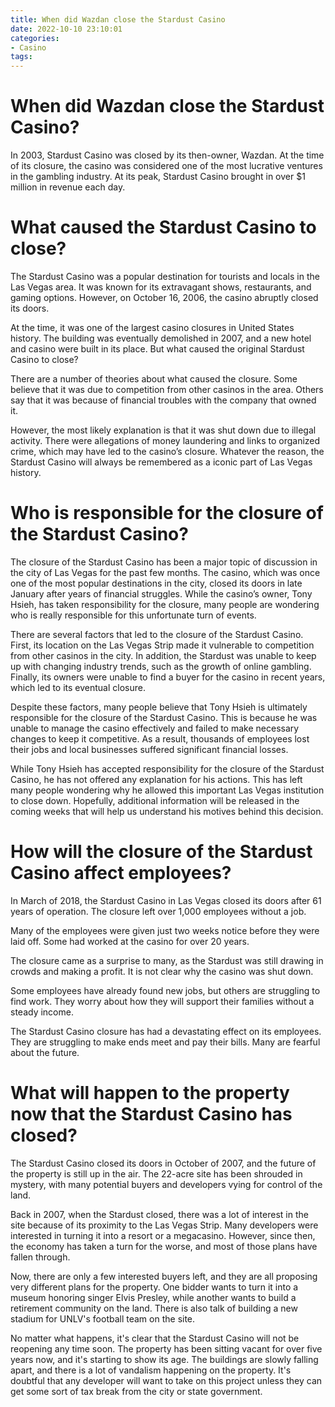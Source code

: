 ```yaml
---
title: When did Wazdan close the Stardust Casino
date: 2022-10-10 23:10:01
categories:
- Casino
tags:
---
```



#  When did Wazdan close the Stardust Casino?

In 2003, Stardust Casino was closed by its then-owner, Wazdan. At the time of its closure, the casino was considered one of the most lucrative ventures in the gambling industry. At its peak, Stardust Casino brought in over $1 million in revenue each day.

#  What caused the Stardust Casino to close?

The Stardust Casino was a popular destination for tourists and locals in the Las Vegas area. It was known for its extravagant shows, restaurants, and gaming options. However, on October 16, 2006, the casino abruptly closed its doors.

At the time, it was one of the largest casino closures in United States history. The building was eventually demolished in 2007, and a new hotel and casino were built in its place. But what caused the original Stardust Casino to close?

There are a number of theories about what caused the closure. Some believe that it was due to competition from other casinos in the area. Others say that it was because of financial troubles with the company that owned it.

However, the most likely explanation is that it was shut down due to illegal activity. There were allegations of money laundering and links to organized crime, which may have led to the casino’s closure. Whatever the reason, the Stardust Casino will always be remembered as a iconic part of Las Vegas history.

#  Who is responsible for the closure of the Stardust Casino?

The closure of the Stardust Casino has been a major topic of discussion in the city of Las Vegas for the past few months. The casino, which was once one of the most popular destinations in the city, closed its doors in late January after years of financial struggles. While the casino’s owner, Tony Hsieh, has taken responsibility for the closure, many people are wondering who is really responsible for this unfortunate turn of events.

There are several factors that led to the closure of the Stardust Casino. First, its location on the Las Vegas Strip made it vulnerable to competition from other casinos in the city. In addition, the Stardust was unable to keep up with changing industry trends, such as the growth of online gambling. Finally, its owners were unable to find a buyer for the casino in recent years, which led to its eventual closure.

Despite these factors, many people believe that Tony Hsieh is ultimately responsible for the closure of the Stardust Casino. This is because he was unable to manage the casino effectively and failed to make necessary changes to keep it competitive. As a result, thousands of employees lost their jobs and local businesses suffered significant financial losses.

While Tony Hsieh has accepted responsibility for the closure of the Stardust Casino, he has not offered any explanation for his actions. This has left many people wondering why he allowed this important Las Vegas institution to close down. Hopefully, additional information will be released in the coming weeks that will help us understand his motives behind this decision.

#  How will the closure of the Stardust Casino affect employees?

In March of 2018, the Stardust Casino in Las Vegas closed its doors after 61 years of operation. The closure left over 1,000 employees without a job.

Many of the employees were given just two weeks notice before they were laid off. Some had worked at the casino for over 20 years.

The closure came as a surprise to many, as the Stardust was still drawing in crowds and making a profit. It is not clear why the casino was shut down.

Some employees have already found new jobs, but others are struggling to find work. They worry about how they will support their families without a steady income.

The Stardust Casino closure has had a devastating effect on its employees. They are struggling to make ends meet and pay their bills. Many are fearful about the future.

#  What will happen to the property now that the Stardust Casino has closed?

The Stardust Casino closed its doors in October of 2007, and the future of the property is still up in the air. The 22-acre site has been shrouded in mystery, with many potential buyers and developers vying for control of the land.

Back in 2007, when the Stardust closed, there was a lot of interest in the site because of its proximity to the Las Vegas Strip. Many developers were interested in turning it into a resort or a megacasino. However, since then, the economy has taken a turn for the worse, and most of those plans have fallen through.

Now, there are only a few interested buyers left, and they are all proposing very different plans for the property. One bidder wants to turn it into a museum honoring singer Elvis Presley, while another wants to build a retirement community on the land. There is also talk of building a new stadium for UNLV's football team on the site.

No matter what happens, it's clear that the Stardust Casino will not be reopening any time soon. The property has been sitting vacant for over five years now, and it's starting to show its age. The buildings are slowly falling apart, and there is a lot of vandalism happening on the property. It's doubtful that any developer will want to take on this project unless they can get some sort of tax break from the city or state government.